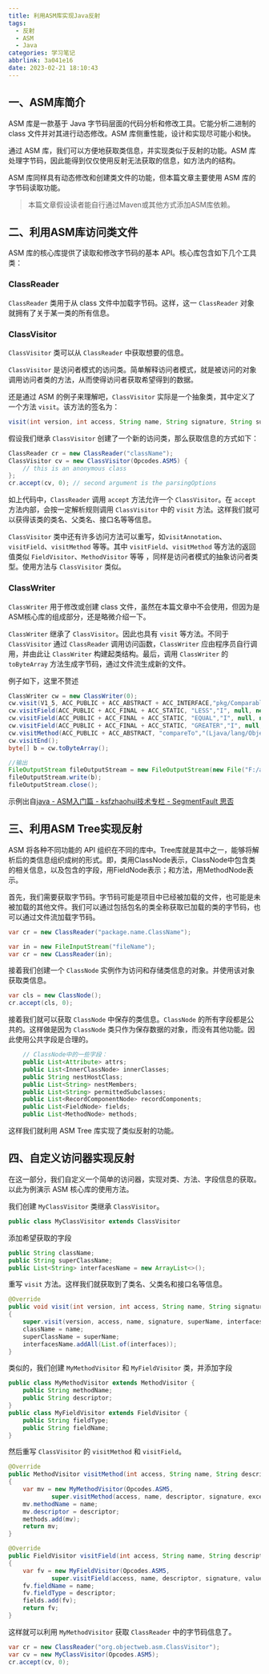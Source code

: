 ```yaml
---
title: 利用ASM库实现Java反射
tags:
  - 反射
  - ASM
  - Java
categories: 学习笔记
abbrlink: 3a041e16
date: 2023-02-21 18:10:43
---
```

## 一、ASM库简介
ASM 库是一款基于 Java 字节码层面的代码分析和修改工具。它能分析二进制的 class 文件并对其进行动态修改。ASM 库侧重性能，设计和实现尽可能小和快。

通过 ASM 库，我们可以方便地获取类信息，并实现类似于反射的功能。ASM 库处理字节码，因此能得到仅仅使用反射无法获取的信息，如方法内的结构。

ASM 库同样具有动态修改和创建类文件的功能，但本篇文章主要使用 ASM 库的字节码读取功能。

> 本篇文章假设读者能自行通过Maven或其他方式添加ASM库依赖。

## 二、利用ASM库访问类文件
ASM 库的核心库提供了读取和修改字节码的基本 API。核心库包含如下几个工具类：
### ClassReader
`ClassReader` 类用于从 class 文件中加载字节码。这样，这一 `ClassReader` 对象就拥有了关于某一类的所有信息。

### ClassVisitor
`ClassVisitor` 类可以从 `ClassReader` 中获取想要的信息。

`ClassVisitor` 是访问者模式的访问类。简单解释访问者模式，就是被访问的对象调用访问者类的方法，从而使得访问者获取希望得到的数据。

还是通过 ASM 的例子来理解吧，`ClassVisitor` 实际是一个抽象类，其中定义了一个方法 `visit`。该方法的签名为：
```java
visit(int version, int access, String name, String signature, String superName, String[] interfaces)
```

假设我们继承 `ClassVisitor` 创建了一个新的访问类，那么获取信息的方式如下：
```java
ClassReader cr = new ClassReader("className");
ClassVisitor cv = new ClassVisitor(Opcodes.ASM5) {
    // this is an anonymous class 
};
cr.accept(cv, 0); // second argument is the parsingOptions
```

如上代码中，`ClassReader` 调用 `accept` 方法允许一个 `ClassVisitor`。在 `accept` 方法内部，会按一定解析规则调用 `ClassVisitor` 中的 `visit` 方法。这样我们就可以获得该类的类名、父类名、接口名等等信息。

`ClassVisitor` 类中还有许多访问方法可以重写，如`visitAnnotation`、`visitField`、`visitMethod` 等等。其中 `visitField`、`visitMethod` 等方法的返回值类似 `FieldVisitor`、`MethodVisitor` 等等 ，同样是访问者模式的抽象访问者类型。使用方法与 `ClassVisitor` 类似。

### ClassWriter
`ClassWriter` 用于修改或创建 class 文件，虽然在本篇文章中不会使用，但因为是ASM核心库的组成部分，还是略微介绍一下。

`ClassWriter` 继承了 `ClassVisitor`。因此也具有 `visit` 等方法。不同于 `ClassVisitor` 通过 `ClassReader` 调用访问函数，`ClassWriter` 应由程序员自行调用，并由此让 `ClassWriter` 构建起类结构。最后，调用 `ClassWriter` 的 `toByteArray` 方法生成字节码，通过文件流生成新的文件。

例子如下，这里不赘述
```java
ClassWriter cw = new ClassWriter(0);
cw.visit(V1_5, ACC_PUBLIC + ACC_ABSTRACT + ACC_INTERFACE,"pkg/Comparable", null, "java/lang/Object",new String[]{"pkg/Mesurable"});
cw.visitField(ACC_PUBLIC + ACC_FINAL + ACC_STATIC, "LESS","I", null, new Integer(-1)).visitEnd();
cw.visitField(ACC_PUBLIC + ACC_FINAL + ACC_STATIC, "EQUAL","I", null, new Integer(0)).visitEnd();
cw.visitField(ACC_PUBLIC + ACC_FINAL + ACC_STATIC, "GREATER","I", null, new Integer(1)).visitEnd();
cw.visitMethod(ACC_PUBLIC + ACC_ABSTRACT, "compareTo","(Ljava/lang/Object;)I", null, null).visitEnd();
cw.visitEnd();
byte[] b = cw.toByteArray();

//输出
FileOutputStream fileOutputStream = new FileOutputStream(new File("F:/asm/Comparable.class"));
fileOutputStream.write(b);
fileOutputStream.close();
```

示例出自[java - ASM入门篇 - ksfzhaohui技术专栏 - SegmentFault 思否](https://segmentfault.com/a/1190000040160637)

## 三、利用ASM Tree实现反射
ASM 将各种不同功能的 API 组织在不同的库中。Tree库就是其中之一，能够将解析后的类信息组织成树的形式。即，类用ClassNode表示，ClassNode中包含类的相关信息，以及包含的字段，用FieldNode表示；和方法，用MethodNode表示。

首先，我们需要获取字节码。字节码可能是项目中已经被加载的文件，也可能是未被加载的其他文件。我们可以通过包括包名的类全称获取已加载的类的字节码，也可以通过文件流加载字节码。
```java
var cr = new ClassReader("package.name.ClassName");
```
```java
var in = new FileInputStream("fileName");
var cr = new CLassReader(in);
```

接着我们创建一个 `ClassNode` 实例作为访问和存储类信息的对象。并使用该对象获取类信息。
```java
var cls = new ClassNode();
cr.accept(cls, 0);
```

接着我们就可以获取 `ClassNode` 中保存的类信息。`ClassNode` 的所有字段都是公共的。这样做是因为 `ClassNode` 类只作为保存数据的对象，而没有其他功能。因此使用公共字段是合理的。

```java
    // ClassNode中的一些字段：
    public List<Attribute> attrs;
    public List<InnerClassNode> innerClasses;
    public String nestHostClass;
    public List<String> nestMembers;
    public List<String> permittedSubclasses;
    public List<RecordComponentNode> recordComponents;
    public List<FieldNode> fields;
    public List<MethodNode> methods;
```

这样我们就利用 ASM Tree 库实现了类似反射的功能。

## 四、自定义访问器实现反射
在这一部分，我们自定义一个简单的访问器，实现对类、方法、字段信息的获取。以此为例演示 ASM 核心库的使用方法。

我们创建 `MyClassVisitor` 类继承 `ClassVisitor`。
```java
public class MyClassVisitor extends ClassVisitor
```

添加希望获取的字段
```java
public String className;
public String superClassName;
public List<String> interfacesName = new ArrayList<>();
```

重写 `visit` 方法。这样我们就获取到了类名、父类名和接口名等信息。
```java
@Override
public void visit(int version, int access, String name, String signature, String superName, String[] interfaces)
{
    super.visit(version, access, name, signature, superName, interfaces);
    className = name;
    superClassName = superName;
    interfacesName.addAll(List.of(interfaces));
}
```

类似的，我们创建 `MyMethodVisitor` 和 `MyFieldVisitor` 类，并添加字段
```java
public class MyMethodVisitor extends MethodVisitor {
    public String methodName;
    public String descriptor;
}
public class MyFieldVisitor extends FieldVisitor {
    public String fieldType;
    public String fieldName;
}
```

然后重写 `ClassVisitor` 的 `visitMethod` 和 `visitField`。
```java
@Override
public MethodVisitor visitMethod(int access, String name, String descriptor, String signature, String[] exceptions)
{
    var mv = new MyMethodVisitor(Opcodes.ASM5,
            super.visitMethod(access, name, descriptor, signature, exceptions));
    mv.methodName = name;
    mv.descriptor = descriptor;
    methods.add(mv);
    return mv;
}

@Override
public FieldVisitor visitField(int access, String name, String descriptor, String signature, Object value)
{
    var fv = new MyFieldVisitor(Opcodes.ASM5,
            super.visitField(access, name, descriptor, signature, value));
    fv.fieldName = name;
    fv.fieldType = descriptor;
    fields.add(fv);
    return fv;
}
```

这样就可以利用 `MyMethodVisitor` 获取 `ClassReader` 中的字节码信息了。
```java
var cr = new ClassReader("org.objectweb.asm.ClassVisitor");
var cv = new MyClassVisitor(Opcodes.ASM5);
cr.accept(cv, 0);
```